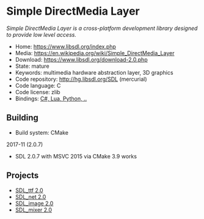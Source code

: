 # Simple DirectMedia Layer

_Simple DirectMedia Layer is a cross-platform development library designed to provide low level access._

- Home: https://www.libsdl.org/index.php
- Media: https://en.wikipedia.org/wiki/Simple_DirectMedia_Layer
- Download: https://www.libsdl.org/download-2.0.php
- State: mature
- Keywords: multimedia hardware abstraction layer, 3D graphics
- Code repository: http://hg.libsdl.org/SDL (mercurial)
- Code language: C
- Code license: zlib
- Bindings: [C#, Lua, Python, ..](https://www.libsdl.org/languages.php)

## Building

- Build system: CMake

2017-11 (2.0.7)
- SDL 2.0.7 with MSVC 2015 via CMake 3.9 works

## Projects

- [SDL_ttf 2.0](https://www.libsdl.org/projects/SDL_ttf/)
- [SDL_net 2.0](https://www.libsdl.org/projects/SDL_net/)
- [SDL_image 2.0](https://www.libsdl.org/projects/SDL_image/)
- [SDL_mixer 2.0](https://www.libsdl.org/projects/SDL_mixer/)